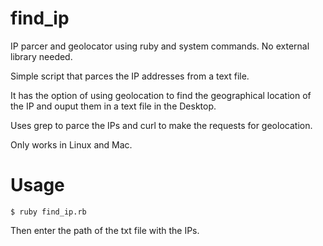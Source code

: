 # find_ip
IP parcer and geolocator using ruby and system commands. No external library needed.

Simple script that parces the IP addresses from a text file.

It has the option of using geolocation to find the geographical location of the IP and ouput them in a text file in the Desktop.

Uses grep to parce the IPs and curl to make the requests for geolocation.

Only works in Linux and Mac.

# Usage
    $ ruby find_ip.rb

Then enter the path of the txt file with the IPs.

